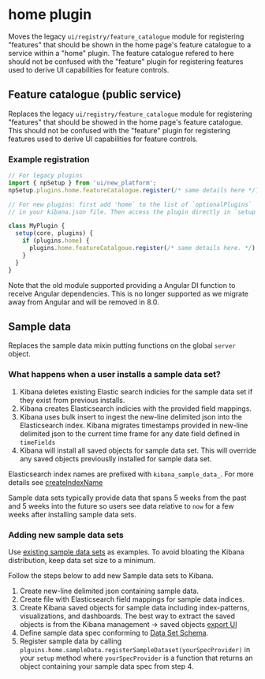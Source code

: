 # home plugin
Moves the legacy `ui/registry/feature_catalogue` module for registering "features" that should be shown in the home page's feature catalogue to a service within a "home" plugin. The feature catalogue refered to here should not be confused with the "feature" plugin for registering features used to derive UI capabilities for feature controls.

## Feature catalogue (public service)

Replaces the legacy `ui/registry/feature_catalogue` module for registering "features" that should be showed in the home
page's feature catalogue. This should not be confused with the "feature" plugin for registering features used to derive
UI capabilities for feature controls.

### Example registration

```ts
// For legacy plugins
import { npSetup } from 'ui/new_platform';
npSetup.plugins.home.featureCatalogue.register(/* same details here */);

// For new plugins: first add 'home` to the list of `optionalPlugins` 
// in your kibana.json file. Then access the plugin directly in `setup`:

class MyPlugin {
  setup(core, plugins) {
    if (plugins.home) {
      plugins.home.featureCatalgoue.register(/* same details here. */);
    }
  }
}
```

Note that the old module supported providing a Angular DI function to receive Angular dependencies. This is no longer supported as we migrate away from Angular and will be removed in 8.0.

## Sample data

Replaces the sample data mixin putting functions on the global `server` object.

### What happens when a user installs a sample data set?
1) Kibana deletes existing Elastic search indicies for the sample data set if they exist from previous installs.
2) Kibana creates Elasticsearch indicies with the provided field mappings.
3) Kibana uses bulk insert to ingest the new-line delimited json into the Elasticsearch index. Kibana migrates timestamps provided in new-line delimited json to the current time frame for any date field defined in `timeFields`
4) Kibana will install all saved objects for sample data set. This will override any saved objects previouslly installed for sample data set.

Elasticsearch index names are prefixed with `kibana_sample_data_`. For more details see [createIndexName](/src/plugins/home/server/services/sample_data/lib/create_index_name.js)

Sample data sets typically provide data that spans 5 weeks from the past and 5 weeks into the future so users see data relative to `now` for a few weeks after installing sample data sets.

### Adding new sample data sets
Use [existing sample data sets](/src/plugins/home/server/services/sample_data/data_sets) as examples.
To avoid bloating the Kibana distribution, keep data set size to a minimum.

Follow the steps below to add new Sample data sets to Kibana.
1) Create new-line delimited json containing sample data.
2) Create file with Elasticsearch field mappings for sample data indices.
3) Create Kibana saved objects for sample data including index-patterns, visualizations, and dashboards. The best way to extract the saved objects is from the Kibana management -> saved objects [export UI](https://www.elastic.co/guide/en/kibana/current/managing-saved-objects.html#_export)
4) Define sample data spec conforming to [Data Set Schema](/src/plugins/home/server/services/sample_data/lib/sample_dataset_registry_types.ts).
5) Register sample data by calling `plguins.home.sampleData.registerSampleDataset(yourSpecProvider)` in your `setup` method where `yourSpecProvider` is a function that returns an object containing your sample data spec from step 4.

